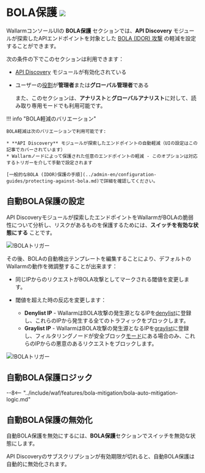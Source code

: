 [variability-in-endpoints-docs]:       ../about-wallarm/api-discovery.md#variability-in-endpoints
[changes-in-api-docs]:       api-discovery.md#tracking-changes-in-api
[bola-protection-for-endpoints-docs]:  ../about-wallarm/api-discovery.md#automatic-bola-protection

# BOLA保護 <a href="../../about-wallarm/subscription-plans/#subscription-plans"><img src="../../images/api-security-tag.svg" style="border: none;"></a>

WallarmコンソールUIの **BOLA保護** セクションでは、**API Discovery** モジュールが探索したAPIエンドポイントを対象とした [BOLA (IDOR) 攻撃](../attacks-vulns-list.md#broken-object-level-authorization-bola) の軽減を設定することができます。

次の条件の下でこのセクションは利用できます：

* [API Discovery](../about-wallarm/api-discovery.md) モジュールが有効化されている
* ユーザーの[役割](settings/users.md#user-roles)が**管理者**または**グローバル管理者**である

    また、このセクションは、**アナリスト**と**グローバルアナリスト**に対して、読み取り専用モードでも利用可能です。
    
!!! info "BOLA軽減のバリエーション"

    BOLA軽減は次のバリエーションで利用可能です:

    * **API Discovery** モジュールが探索したエンドポイントの自動軽減（UIの設定はこの記事でカバーされています）
    * Wallarmノードによって保護された任意のエンドポイントの軽減 - このオプションは対応するトリガーを介して手動で設定されます

    [一般的なBOLA (IDOR)保護の手順](../admin-en/configuration-guides/protecting-against-bola.md)で詳細を確認してください。

## 自動BOLA保護の設定

API Discoveryモジュールが探索したエンドポイントをWallarmがBOLAの脆弱性について分析し、リスクがあるものを保護するためには、**スイッチを有効な状態にする** ことです。

![!BOLAトリガー](../images/user-guides/bola-protection/trigger-enabled-state.png)

その後、BOLAの自動検出テンプレートを編集することにより、デフォルトのWallarmの動作を微調整することが出来ます：

* 同じIPからのリクエストがBOLA攻撃としてマークされる閾値を変更します。
* 閾値を超えた時の反応を変更します：

    * **Denylist IP** - WallarmはBOLA攻撃の発生源となるIPを[denylist](ip-lists/denylist.md)に登録し、これらのIPから発生する全てのトラフィックをブロックします。
    * **Graylist IP** - WallarmはBOLA攻撃の発生源となるIPを[graylist](ip-lists/graylist.md)に登録し、フィルタリングノードが安全ブロック[モード](../admin-en/configure-wallarm-mode.md)にある場合のみ、これらのIPからの悪意のあるリクエストをブロックします。

![!BOLAトリガー](../images/user-guides/bola-protection/trigger-template.png)

## 自動BOLA保護ロジック

--8<-- "../include/waf/features/bola-mitigation/bola-auto-mitigation-logic.md"

## 自動BOLA保護の無効化

自動BOLA保護を無効にするには、**BOLA保護**セクションでスイッチを無効な状態にします。

API Discoveryのサブスクリプションが有効期限が切れると、自動BOLA保護は自動的に無効化されます。